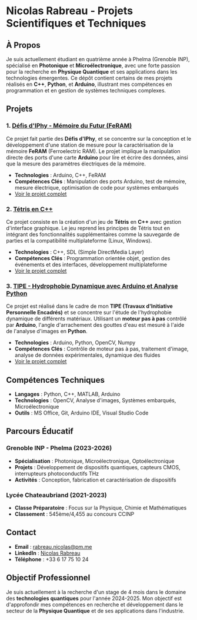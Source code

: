 # Nicolas Rabreau - Projets Scientifiques et Techniques

## À Propos
Je suis actuellement étudiant en quatrième année à Phelma (Grenoble INP), spécialisé en **Photonique** et **Microélectronique**, avec une forte passion pour la recherche en **Physique Quantique** et ses applications dans les technologies émergentes. Ce dépôt contient certains de mes projets réalisés en **C++**, **Python**, et **Arduino**, illustrant mes compétences en programmation et en gestion de systèmes techniques complexes.

## Projets

### 1. [**Défis d'IPhy - Mémoire du Futur (FeRAM)**](https://github.com/minfo10/Defis_FeRAM)
Ce projet fait partie des **Défis d'IPhy**, et se concentre sur la conception et le développement d'une station de mesure pour la caractérisation de la mémoire **FeRAM** (Ferroelectric RAM). Le projet implique la manipulation directe des ports d'une carte **Arduino** pour lire et écrire des données, ainsi que la mesure des paramètres électriques de la mémoire. 
- **Technologies** : Arduino, C++, FeRAM
- **Compétences Clés** : Manipulation des ports Arduino, test de mémoire, mesure électrique, optimisation de code pour systèmes embarqués
- [Voir le projet complet](https://github.com/minfo10/Defis_FeRAM)

### 2. [**Tétris en C++**](https://github.com/N1kor4/Tetris)
Ce projet consiste en la création d'un jeu de **Tétris** en **C++** avec gestion d'interface graphique. Le jeu reprend les principes de Tétris tout en intégrant des fonctionnalités supplémentaires comme la sauvegarde de parties et la compatibilité multiplateforme (Linux, Windows).
- **Technologies** : C++, SDL (Simple DirectMedia Layer)
- **Compétences Clés** : Programmation orientée objet, gestion des événements et des interfaces, développement multiplateforme
- [Voir le projet complet](https://github.com/N1kor4/Tetris)

### 3. [**TIPE - Hydrophobie Dynamique avec Arduino et Analyse Python**](https://github.com/N1kor4/TIPE_PC)
Ce projet est réalisé dans le cadre de mon **TIPE (Travaux d'Initiative Personnelle Encadrés)** et se concentre sur l'étude de l'hydrophobie dynamique de différents matériaux. Utilisant un **moteur pas à pas** contrôlé par **Arduino**, l'angle d'arrachement des gouttes d'eau est mesuré à l'aide de l'analyse d'images en **Python**.
- **Technologies** : Arduino, Python, OpenCV, Numpy
- **Compétences Clés** : Contrôle de moteur pas à pas, traitement d'image, analyse de données expérimentales, dynamique des fluides
- [Voir le projet complet](https://github.com/N1kor4/TIPE_PC)


## Compétences Techniques
- **Langages** : Python, C++, MATLAB, Arduino
- **Technologies** : OpenCV, Analyse d'images, Systèmes embarqués, Microélectronique
- **Outils** : MS Office, Git, Arduino IDE, Visual Studio Code

## Parcours Éducatif
### Grenoble INP - Phelma (2023-2026)
- **Spécialisation** : Photonique, Microélectronique, Optoélectronique
- **Projets** : Développement de dispositifs quantiques, capteurs CMOS, interrupteurs photoconductifs THz
- **Activités** : Conception, fabrication et caractérisation de dispositifs

### Lycée Chateaubriand (2021-2023)
- **Classe Préparatoire** : Focus sur la Physique, Chimie et Mathématiques
- **Classement** : 545ème/4,455 au concours CCINP

## Contact
- **Email** : rabreau.nicolas@pm.me
- **LinkedIn** : [Nicolas Rabreau](https://linkedin.com/in/nicolasrabreau)
- **Téléphone** : +33 6 17 75 10 24

## Objectif Professionnel
Je suis actuellement à la recherche d'un stage de 4 mois dans le domaine des **technologies quantiques** pour l'année 2024-2025. Mon objectif est d'approfondir mes compétences en recherche et développement dans le secteur de la **Physique Quantique** et de ses applications dans l'industrie.
